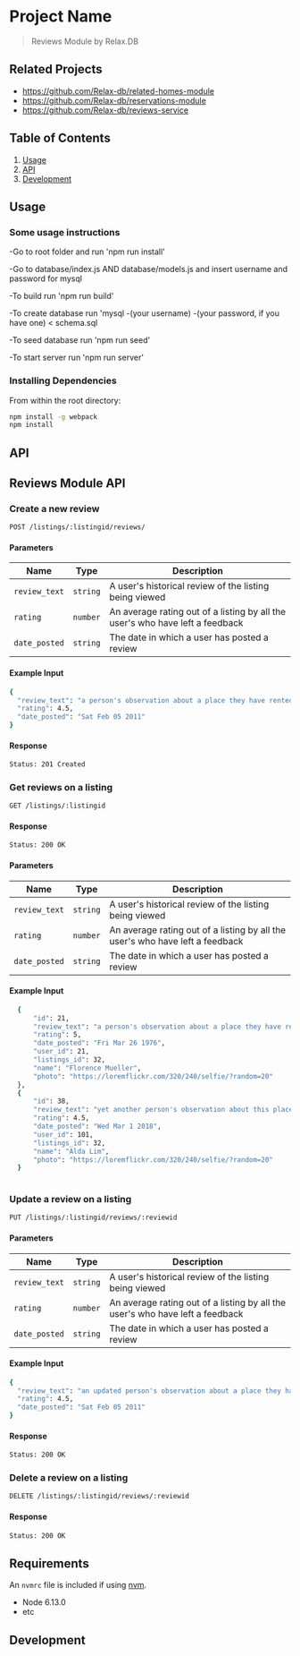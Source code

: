 # Project Name

> Reviews Module by Relax.DB

## Related Projects

  - https://github.com/Relax-db/related-homes-module
  - https://github.com/Relax-db/reservations-module
  - https://github.com/Relax-db/reviews-service

## Table of Contents

1. [Usage](#Usage)
1. [API](#API)
1. [Development](#development)


## Usage
### Some usage instructions

-Go to root folder and run 'npm run install'

-Go to database/index.js AND database/models.js and insert username and password for mysql

 -To build run 'npm run build'

 -To create database run 'mysql -(your username) -(your password, if you have one) < schema.sql

 -To seed database run 'npm run seed'

 -To start server run 'npm run server'

### Installing Dependencies

From within the root directory:

```sh
npm install -g webpack
npm install
```

## API
## Reviews Module API

### Create a new review
```sh
POST /listings/:listingid/reviews/
```
#### Parameters
| Name | Type | Description |
| ---- | ---- | ----------- |
| `review_text` | `string` | A user's historical review of the listing being viewed |
| `rating` | `number` | An average rating out of a listing by all the user's who have left a feedback |
| `date_posted` | `string` | The date in which a user has posted a review |

#### Example Input
```sh
{
  "review_text": "a person's observation about a place they have rented",
  "rating": 4.5,
  "date_posted": "Sat Feb 05 2011"
}
```
#### Response
```sh
Status: 201 Created
```


### Get reviews on a listing
```sh
GET /listings/:listingid
```

#### Response
```sh
Status: 200 OK
```

#### Parameters
| Name | Type | Description |
| ---- | ---- | ----------- |
| `review_text` | `string` | A user's historical review of the listing being viewed |
| `rating` | `number` | An average rating out of a listing by all the user's who have left a feedback |
| `date_posted` | `string` | The date in which a user has posted a review |

#### Example Input
```sh
  {
      "id": 21,
      "review_text": "a person's observation about a place they have rented",
      "rating": 5,
      "date_posted": "Fri Mar 26 1976",
      "user_id": 21,
      "listings_id": 32,
      "name": "Florence Mueller",
      "photo": "https://loremflickr.com/320/240/selfie/?random=20"
  },
  {
      "id": 38,
      "review_text": "yet another person's observation about this place they have rented",
      "rating": 4.5,
      "date_posted": "Wed Mar 1 2018",
      "user_id": 101,
      "listings_id": 32,
      "name": "Alda Lim",
      "photo": "https://loremflickr.com/320/240/selfie/?random=20"
  }
  
```

### Update a review on a listing
```sh
PUT /listings/:listingid/reviews/:reviewid
```

#### Parameters
| Name | Type | Description |
| ---- | ---- | ----------- |
| `review_text` | `string` | A user's historical review of the listing being viewed |
| `rating` | `number` | An average rating out of a listing by all the user's who have left a feedback |
| `date_posted` | `string` | The date in which a user has posted a review |

#### Example Input
```sh
{
  "review_text": "an updated person's observation about a place they have rented",
  "rating": 4.5,
  "date_posted": "Sat Feb 05 2011"
}
```
#### Response
```sh
Status: 200 OK
```

### Delete a review on a listing
```sh
DELETE /listings/:listingid/reviews/:reviewid
```
#### Response
```sh
Status: 200 OK
```




## Requirements

An `nvmrc` file is included if using [nvm](https://github.com/creationix/nvm).

- Node 6.13.0
- etc

## Development


